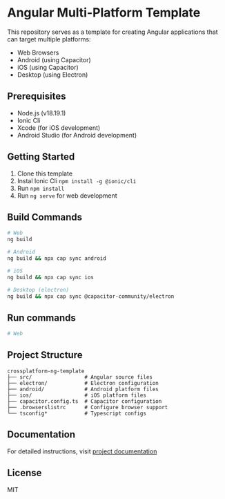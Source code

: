 # Angular Multi-Platform Template

This repository serves as a template for creating Angular applications that can target multiple platforms:
- Web Browsers
- Android (using Capacitor)
- iOS (using Capacitor)
- Desktop (using Electron)

## Prerequisites

- Node.js (v18.19.1)
- Ionic Cli
- Xcode (for iOS development)
- Android Studio (for Android development)

## Getting Started

1. Clone this template
2. Instal Ionic Cli `npm install -g @ionic/cli`
3. Run `npm install`
4. Run `ng serve` for web development

## Build Commands

```bash
# Web
ng build

# Android
ng build && npx cap sync android

# iOS
ng build && npx cap sync ios

# Desktop (electron)
ng build && npx cap sync @capacitor-community/electron
```

## Run commands

```bash
# Web

```

## Project Structure

```
crossplatform-ng-template
├── src/                 # Angular source files
├── electron/            # Electron configuration
├── android/             # Android platform files
├── ios/                 # iOS platform files
├── capacitor.config.ts  # Capacitor configuration
├── .browserslistrc      # Configure browser support
└── tsconfig*            # Typescript configs
```

## Documentation

For detailed instructions, visit [project documentation](docs/index.md)

## License

MIT
